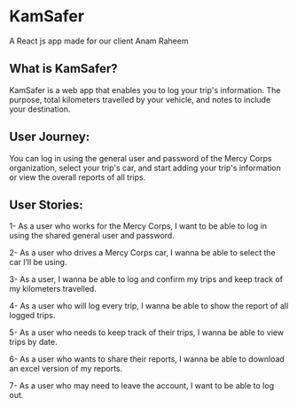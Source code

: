 # KamSafer
A React js app made for our client Anam Raheem

## What is KamSafer? 
KamSafer is a web app that enables you to log your trip's information. The purpose, total kilometers travelled by your vehicle, and notes to include your destination. 

## User Journey:
You can log in using the general user and password of the Mercy Corps organization, select your trip's car, and start adding your trip's information or view the overall reports of all trips. 

## User Stories:

1- As a user who works for the Mercy Corps, I want to be able to log in using the shared general user and password.

2- As a user who drives a Mercy Corps car, I wanna be able to select the car I’ll be using.

3- As a user, I wanna be able to log and confirm my trips and keep track of my kilometers travelled.

4- As a user who will log every trip, I wanna be able to show the report of all logged trips.

5- As a user who needs to keep track of their trips, I wanna be able to view trips by date.

6- As a user who wants to share their reports, I wanna be able to download an excel version of my reports.

7- As a user who may need to leave the account, I want to be able to log out.
